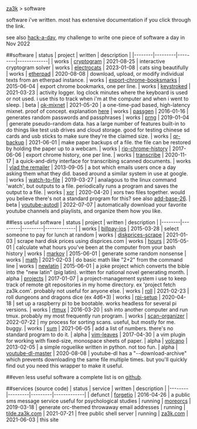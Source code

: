 [za3k](/) > software

software i've written. most has extensive documentation if you click through the link.

see also [hack-a-day](/hackaday), my challenge to write one piece of software a day in Nov 2022

##software
| status | project | written | description | 
|--------|---------|---------|-------------|
| works | [cryptogram](https://github.com/za3k/short-programs#cryptogrampy) | 2021-08-25 | interactive cryptogram solver
| works | [electrocats](https://za3k.github.io/electrocats/) | 2023-01-08 | cats sing beautifully
| works | [etherpad](https://github.com/za3k/short-programs#etherpad) | 2020-08-08 | download, upload, or modify individual texts from an etherpad instance.
| works | [export-chrome-booksmarks](https://github.com/za3k/export-chrome-bookmarks) | 2015-06-04 | export chrome bookmarks, one per line.
| works | [keystroked](https://github.com/za3k/keystroked) | 2021-03-23 | activity logger. log clock minutes where the keyboard is used or not used. i use this to track when i'm at the computer and when i went to sleep.
| beta  | [ok-mixnet](https://github.com/za3k/ok-mixnet) | 2021-05-20 | a one-time-pad based, high-latency mixnet. proof of concept. explanation [here](/ok-mixnet)
| works | [passgen](https://github.com/za3k/short-programs#passgen) | 2016-01-16 | generates random passwords and passphrases
| works | [prng](https://github.com/za3k/short-programs#prng) | 2019-01-04 | generate pseudo-random data. has a large number of features built-in to do things like test usb drives and cloud storage. good for testing chinese sd cards and usb sticks to make sure they're the claimed size.
| works | [qr-backup](https://github.com/za3k/qr-backup/) | 2021-06-01 | make paper backups of a file. the file can be restored by holding the paper up to a webcam.
| works | [rip-chrome-history](https://github.com/za3k/rip-chrome-history) | 2017-06-06 | export chrome history, one per line.
| works | [transcribe](https://github.com/za3k/transcribe) | 2020-11-17 | a quick-and-dirty interface for transcribing scanned documents.
| works | [vlad the remailer](https://github.com/za3k/vlad) | 2013-09-05 | a bot which emails users once a day asking them what they did. based around a similar system in use at google.
| works | [watch-to-file](https://github.com/za3k/short-programs#watch-to-file) | 2019-03-27 | analagous to the linux command 'watch', but outputs to a file. periodically runs a program and saves the output to a file.
| works | [xor](https://github.com/za3k/short-programs#xor) | 2020-04-20 | xors two files together. would you believe there's not a standard program for this? see also [add-base-26](https://github.com/za3k/short-programs#add-base26).
| beta  | [youtube-autodl](https://github.com/za3k/youtube-autodl) | 2022-07-07 | automatically download your favorite youtube channels and playlists, and organize them how you like.

##less useful software
| status | project | written | description | 
|--------|---------|---------|-------------|
| works | [billpay-ios](https://github.com/za3k/billpay-ios) | 2015-03-28 | select someone to pay for lunch at random
| works | [diskprices-scrape](https://github.com/za3k/diskprices-scrape) | 2021-01-03 | scrape hard disk prices using disprices.com
| works | [hours](https://github.com/za3k/short-programs#hours) | 2015-05-01 | calculate what hours you've been at the computer from your bash history
| works | [markov](https://github.com/za3k/short-programs#markov) | 2015-06-01 | generate some random nonsense
| works | [math](https://github.com/za3k/short-programs#math) | 2021-02-03 | do basic math like "2+2" from the command line
| works | [newlatin](https://github.com/za3k/newlatinbible) | 2015-06-01 | a joke project which converts the bible into the "new latin" (pig latin). written for national novel generating month.
| alpha | [projects](https://github.com/za3k/projects) | 2017-01-07 | a project-management system i use to keep track of remote git repositories in my home directory. ex 'project fetch za3k.com'. probably not useful for anyone else.
| works | [roll](https://github.com/za3k/short-programs#roll) | 2021-02-23 | roll dungeons and dragons dice (ex 4d6+3)
| works | [rpi-setup](https://github.com/za3k/rpi-setup) | 2020-04-18 | set up a raspberry pi to be bootable. works headless for several pi versions.
| works | [rtmux](https://github.com/za3k/short-programs#rtmux) | 2016-03-20 | ssh into another computer and run tmux. probably my most frequently run program.
| works | [scan-organizer](https://github.com/za3k/scan-organizer) | 2022-07-22 | my process for sorting scans. useful, but mostly for me. buggy.
| works | [sum](https://github.com/za3k/short-programs) | 2021-06-05 | add a list of numbers. there's no standard program to do it.
| alpha | [vim-leaves](https://github.com/za3k/vim-leaves) | 2017-04-30 | a vim plugin for working with fixed-size, monospace sheets of paper.
| alpha | [volcano](https://github.com/za3k/volcano) | 2013-02-05 | a simple roguelike written in python. not too fun.
| alpha | [youtube-dl-master](https://github.com/za3k/short-programs) | 2020-08-08 | youtube-dl has a "--download-archive" which prevents downloading the same file multiple times. but you'll quickly find out you need this wrapper to make it useful.

##even less useful software
a complete list is on [github](https://github.com/za3k).

##services (source code)
| status | service | written | description | 
|--------|---------|---------|-------------|
| defunct | [forgetio](https://github.com/za3k/forgetio) | 2016-04-26 | a public sms message service useful for psychological studies
| running | [moreorcs](https://github.com/za3k/moreorcs) | 2019-03-18 | generate orc-themed throwaway email addresses
| running | [tilde.za3k.com](https://tilde.za3k.com)     | 2021-07-21 | free public shell server
| running | [za3k.com](https://github.com/za3k/za3k.com) | 2021-06-03 | this site
